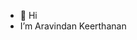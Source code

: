 - 👋 Hi
-  I’m Aravindan Keerthanan
  
<!---
AKeerthanan/AKeerthanan is a ✨ special ✨ repository because its `README.md` (this file) appears on your GitHub profile.
You can click the Preview link to take a look at your changes.
--->
